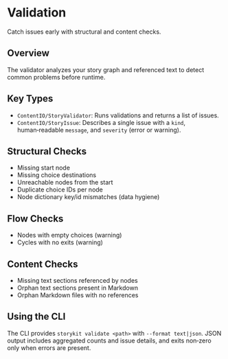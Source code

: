 # Validation

Catch issues early with structural and content checks.

## Overview

The validator analyzes your story graph and referenced text to detect common problems before runtime.

## Key Types

- ``ContentIO/StoryValidator``: Runs validations and returns a list of issues.
- ``ContentIO/StoryIssue``: Describes a single issue with a `kind`, human‑readable `message`, and `severity` (error or warning).

## Structural Checks

- Missing start node
- Missing choice destinations
- Unreachable nodes from the start
- Duplicate choice IDs per node
- Node dictionary key/id mismatches (data hygiene)

## Flow Checks

- Nodes with empty choices (warning)
- Cycles with no exits (warning)

## Content Checks

- Missing text sections referenced by nodes
- Orphan text sections present in Markdown
- Orphan Markdown files with no references

## Using the CLI

The CLI provides `storykit validate <path>` with `--format text|json`. JSON output includes aggregated counts and issue details, and exits non‑zero only when errors are present.

